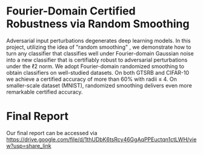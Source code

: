 # Fourier-Domain Certified Robustness via Random Smoothing
Adversarial input perturbations degenerates deep learning models. In this project, utilizing the idea of "random smoothing" , we demonstrate how to turn any classifier that classifies well under Fourier-domain Gaussian noise into a new classifier that is certifiably robust to adversarial perturbations under the ℓ2 norm. We adopt Fourier-domain randomized smoothing to obtain classifiers on well-studied datasets. On both GTSRB and CIFAR-10 we achieve a certified accuracy of more than 60% with radii ≤ 4. On smaller-scale dataset (MNIST), randomized smoothing delivers even more remarkable certified accuracy.
# Final Report
Our final report can be accessed via https://drive.google.com/file/d/1thUDbK6tsRcy46GgAqPPEuctqn1ctLWH/view?usp=share_link
